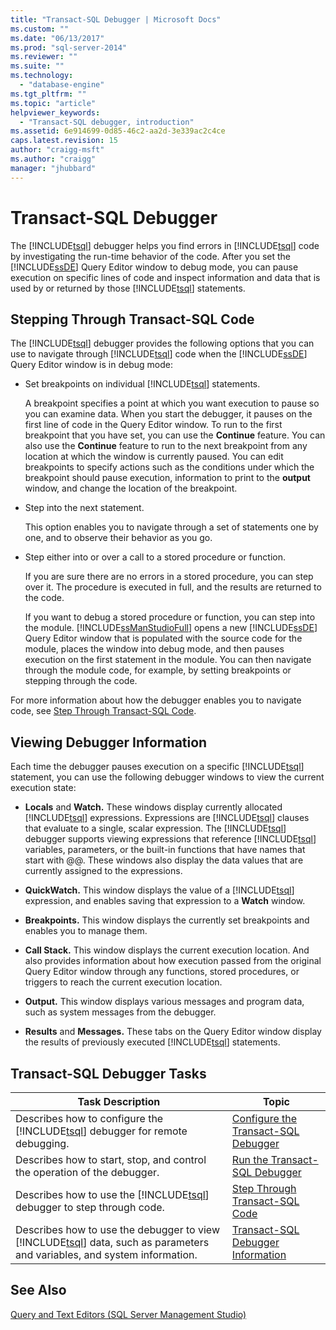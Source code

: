 ```yaml
---
title: "Transact-SQL Debugger | Microsoft Docs"
ms.custom: ""
ms.date: "06/13/2017"
ms.prod: "sql-server-2014"
ms.reviewer: ""
ms.suite: ""
ms.technology: 
  - "database-engine"
ms.tgt_pltfrm: ""
ms.topic: "article"
helpviewer_keywords: 
  - "Transact-SQL debugger, introduction"
ms.assetid: 6e914699-0d85-46c2-aa2d-3e339ac2c4ce
caps.latest.revision: 15
author: "craigg-msft"
ms.author: "craigg"
manager: "jhubbard"
---
```

# Transact-SQL Debugger
  The [!INCLUDE[tsql](../../includes/tsql-md.md)] debugger helps you find errors in [!INCLUDE[tsql](../../includes/tsql-md.md)] code by investigating the run-time behavior of the code. After you set the [!INCLUDE[ssDE](../../includes/ssde-md.md)] Query Editor window to debug mode, you can pause execution on specific lines of code and inspect information and data that is used by or returned by those [!INCLUDE[tsql](../../includes/tsql-md.md)] statements.  
  
## Stepping Through Transact-SQL Code  
 The [!INCLUDE[tsql](../../includes/tsql-md.md)] debugger provides the following options that you can use to navigate through [!INCLUDE[tsql](../../includes/tsql-md.md)] code when the [!INCLUDE[ssDE](../../includes/ssde-md.md)] Query Editor window is in debug mode:  
  
-   Set breakpoints on individual [!INCLUDE[tsql](../../includes/tsql-md.md)] statements.  
  
     A breakpoint specifies a point at which you want execution to pause so you can examine data. When you start the debugger, it pauses on the first line of code in the Query Editor window. To run to the first breakpoint that you have set, you can use the **Continue** feature. You can also use the **Continue** feature to run to the next breakpoint from any location at which the window is currently paused. You can edit breakpoints to specify actions such as the conditions under which the breakpoint should pause execution, information to print to the **output** window, and change the location of the breakpoint.  
  
-   Step into the next statement.  
  
     This option enables you to navigate through a set of statements one by one, and to observe their behavior as you go.  
  
-   Step either into or over a call to a stored procedure or function.  
  
     If you are sure there are no errors in a stored procedure, you can step over it. The procedure is executed in full, and the results are returned to the code.  
  
     If you want to debug a stored procedure or function, you can step into the module. [!INCLUDE[ssManStudioFull](../../includes/ssmanstudiofull-md.md)] opens a new [!INCLUDE[ssDE](../../includes/ssde-md.md)] Query Editor window that is populated with the source code for the module, places the window into debug mode, and then pauses execution on the first statement in the module. You can then navigate through the module code, for example, by setting breakpoints or stepping through the code.  
  
 For more information about how the debugger enables you to navigate code, see [Step Through Transact-SQL Code](step-through-transact-sql-code.md).  
  
## Viewing Debugger Information  
 Each time the debugger pauses execution on a specific [!INCLUDE[tsql](../../includes/tsql-md.md)] statement, you can use the following debugger windows to view the current execution state:  
  
-   **Locals** and **Watch.** These windows display currently allocated [!INCLUDE[tsql](../../includes/tsql-md.md)] expressions. Expressions are [!INCLUDE[tsql](../../includes/tsql-md.md)] clauses that evaluate to a single, scalar expression. The [!INCLUDE[tsql](../../includes/tsql-md.md)] debugger supports viewing expressions that reference [!INCLUDE[tsql](../../includes/tsql-md.md)] variables, parameters, or the built-in functions that have names that start with @@. These windows also display the data values that are currently assigned to the expressions.  
  
-   **QuickWatch.** This window displays the value of a [!INCLUDE[tsql](../../includes/tsql-md.md)] expression, and enables saving that expression to a **Watch** window.  
  
-   **Breakpoints.** This window displays the currently set breakpoints and enables you to manage them.  
  
-   **Call Stack.** This window displays the current execution location. And also provides information about how execution passed from the original Query Editor window through any functions, stored procedures, or triggers to reach the current execution location.  
  
-   **Output.** This window displays various messages and program data, such as system messages from the debugger.  
  
-   **Results** and **Messages.** These tabs on the Query Editor window display the results of previously executed [!INCLUDE[tsql](../../includes/tsql-md.md)] statements.  
  
## Transact-SQL Debugger Tasks  
  
|Task Description|Topic|  
|----------------------|-----------|  
|Describes how to configure the [!INCLUDE[tsql](../../includes/tsql-md.md)] debugger for remote debugging.|[Configure the Transact-SQL Debugger](configure-firewall-rules-before-running-the-tsql-debugger.md)|  
|Describes how to start, stop, and control the operation of the debugger.|[Run the Transact-SQL Debugger](transact-sql-debugger.md)|  
|Describes how to use the [!INCLUDE[tsql](../../includes/tsql-md.md)] debugger to step through code.|[Step Through Transact-SQL Code](step-through-transact-sql-code.md)|  
|Describes how to use the debugger to view [!INCLUDE[tsql](../../includes/tsql-md.md)] data, such as parameters and variables, and system information.|[Transact-SQL Debugger Information](transact-sql-debugger-information.md)|  
  
## See Also  
 [Query and Text Editors &#40;SQL Server Management Studio&#41;](query-and-text-editors-sql-server-management-studio.md)  
  
  